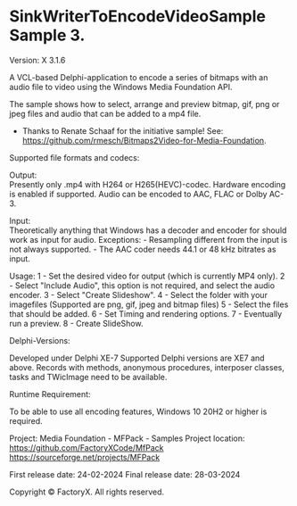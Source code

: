 # SinkWriterToEncodeVideoSample Sample 3.
Version: X 3.1.6

A VCL-based Delphi-application to encode a series of bitmaps with an audio file to 
video using the Windows Media Foundation API.

The sample shows how to select, arrange and preview bitmap, gif, png or jpeg files and
audio that can be added to a mp4 file.


* Thanks to Renate Schaaf for the initiative sample!
  See: https://github.com/rmesch/Bitmaps2Video-for-Media-Foundation. 

Supported file formats and codecs:

Output:  
Presently only .mp4 with H264 or H265(HEVC)-codec.
Hardware encoding is enabled if supported.
Audio can be encoded to AAC, FLAC or Dolby AC-3.

Input:  
Theoretically anything that Windows has a decoder and encoder for should work as input for audio. 
Exceptions: - Resampling different from the input is not always supported.
            - The AAC coder needs 44.1 or 48 kHz bitrates as input.
 

Usage:
1 - Set the desired video for output (which is currently MP4 only).
2 - Select "Include Audio", this option is not required, and select the audio encoder. 
3 - Select "Create Slideshow".
4 - Select the folder with your imagefiles (Supported are png, gif, jpeg and bitmap files)
5 - Select the files that should be added. 
6 - Set Timing and rendering options.
7 - Eventually run a preview. 
8 - Create SlideShow. 

Delphi-Versions:

Developed under Delphi XE-7 Supported Delphi versions are XE7 and above. 
Records with methods, anonymous procedures, interposer classes, tasks and TWicImage need to be available.

Runtime Requirement:

To be able to use all encoding features, Windows 10 20H2 or higher is required.

Project: Media Foundation - MFPack - Samples
Project location: https://github.com/FactoryXCode/MfPack
                  https://sourceforge.net/projects/MFPack

First release date: 24-02-2024
Final release date: 28-03-2024

Copyright © FactoryX. All rights reserved. 
